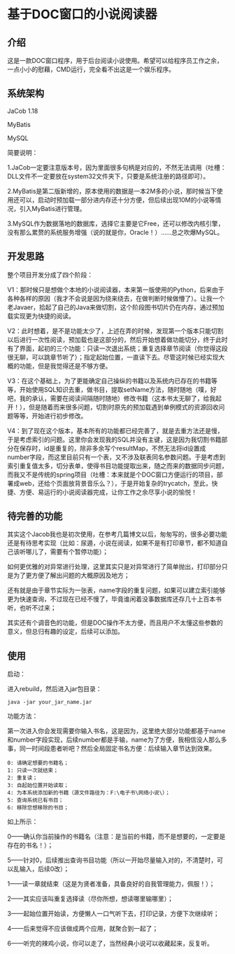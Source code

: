 # 基于DOC窗口的小说阅读器

## 介绍

这是一款DOC窗口程序，用于后台阅读小说使用。希望可以给程序员工作之余，一点小小的慰藉，CMD运行，完全看不出这是一个娱乐程序。

## 系统架构

JaCob 1.18

MyBatis

MySQL

简要说明：

1.JaCob一定要注意版本号，因为里面很多句柄是对应的，不然无法调用（吐槽：DLL文件不一定要放在system32文件夹下，只要是系统注册的路径即可）。

2.MyBatis是第二版新增的，原本使用的数据是一本2M多的小说，那时候当下使用还可以，启动时预加载一部分进内存还十分方便，但后续出现10M的小说等情况，引入MyBatis进行管理。

3.MySQL作为数据落地的数据库，选择它主要是它Free，还可以修改内核引擎，没有那么累赘的系统服务增强（说的就是你，Oracle！）……总之吹爆MySQL。

## 开发思路

整个项目开发分成了四个阶段：

V1：那时候只是想做个本地的小说阅读器，本来第一版使用的Python，后来由于各种各样的原因（我才不会说是因为绕来绕去，在做判断时候做懵了）。让我一个老Javaer，拾起了自己的Java来做切割，这个阶段图书切片仍在内存，通过预加载实现更为快捷的阅读。

V2：此时想着，是不是功能太少了，上述在弄的时候，发现第一个版本只能切割以后进行一次性阅读，预加载也是这部分的，然后开始想着做功能切分，终于此时有了界面，起初的三个功能：只读一次退出系统；重复选择章节阅读（你觉得这段很无聊，可以跳章节听了）；指定起始位置，一直读下去。尽管这时候已经实现大概的功能，但是我觉得还是不够方便。

V3：在这个基础上，为了更能确定自己操纵的书籍以及系统内已存在的书籍等等，开始使用SQL知识去重，做书目，提取setName方法，随时随地（噗，好吧，我的承认，需要在阅读间隔随时随地）修改书籍（这本书太无聊了，给我起开！），但是随着而来很多问题，切割时原先的预加载遇到单例模式的资源回收问题等等，开始进行初步修改。

V4：到了现在这个版本，基本所有的功能都已经完善了，就是去重方法还是慢，于是考虑索引的问题。这里你会发现我的SQL并没有主键，这是因为我切割书籍部分在保存时，id是重复的，除非多余写个resultMap，不然无法将id设置成number字段，而这里目前只有一个表，又不涉及联表同名参数问题。于是考虑到索引重复值太多，切分表单，使得书目功能提取出来，随之而来的数据同步问题，而我又不是传统的spring项目（吐槽：本来就是个DOC窗口方便运行的项目，部署成web，还给个页面放背景音乐么？），于是开始复杂的trycatch，至此，快捷、方便、易运行的小说阅读器完成，让你工作之余尽享小说的愉悦！

## 待完善的功能

其实这个Jacob我也是初次使用，在参考几篇博文以后，匆匆写的，很多必要功能还是有待思考实现（比如：尿遁，小说在阅读，如果不是有打印章节，都不知道自己该听哪儿了，需要有个暂停功能）；

如何更优雅的对异常进行处理，这里其实只是对异常进行了简单抛出，打印部分只是为了更方便了解出问题的大概原因及地方；

还有就是由于章节实际为一张表，name字段的重复问题，如果可以建立索引能够更为快速查询，不过现在已经不慢了，毕竟谁闲着没事数据库还存几十上百本书听，也听不过来；

其实还有个调音色的功能，但是DOC操作不太方便，而且用户不太懂这些参数的意义，但总归有趣的设定，后续可以添加。

## 使用

启动：

进入rebuild，然后进入jar包目录：

```
java -jar your_jar_name.jar
```

功能方法：

第一次进入你会发现需要你输入书名，这是因为，这里绝大部分功能都基于name和number字段实现，后续number都是手输，name为了方便，我相信没人那么多事，同一时间段患者听吧？然后全局固定书名方便：后续输入章节达到效果。

```
0: 请确定想要的书籍名；
1: 只读一次就结束；
2: 重复读；
3: 自起始位置开始读取；
4: 为本系统添加新的书籍（源文件路径为：F:\电子书\网络小说\）；
5: 查询系统已有书目；
6: 移除您想移除的书目；
```

如上所示：

0——确认你当前操作的书籍名（注意：是当前的书籍，而不是想要的，一定要是存在的书名！）；

5——针对0，后续推出查询书目功能（所以一开始尽量输入对的，不清楚时，可以乱输入，后续0改）；

1——读一章就结束（这是为贤者准备，具备良好的自我管理能力，佩服！）；

2——其实应该叫重复选择读（尽你所想，想读哪里输哪里）；

3——起始位置开始读，方便懒人一口气听下去，打印记录，方便下次继续听；

4——后来觉得不应该做成两个应用，就聚合到一起了；

6——听完的辣鸡小说，你可以走了，当然经典小说可以收藏起来，反复听。